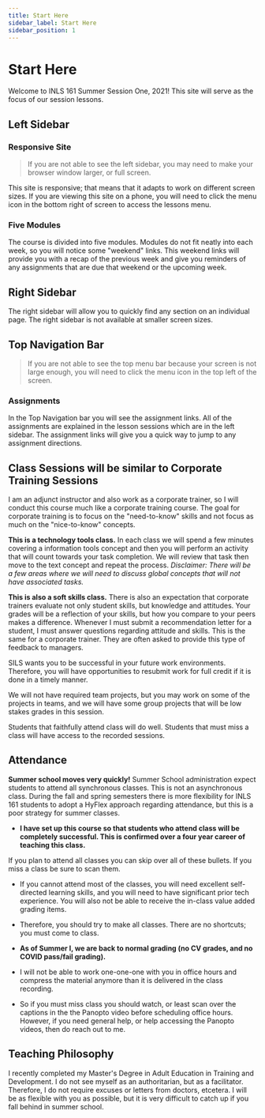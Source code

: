 ```yaml
---
title: Start Here
sidebar_label: Start Here
sidebar_position: 1
---
```


# Start Here

Welcome to INLS 161 Summer Session One, 2021! This site will serve as the focus of our session lessons. 

## Left Sidebar

### Responsive Site
>If you are not able to see the left sidebar, you may need to make your browser window larger, or full screen. 


This site is responsive; that means that it adapts to work on different screen sizes. If you are viewing this site on a phone, you will need to click the menu icon in the bottom right of screen to access the lessons menu.

###  Five Modules

The course is divided into five modules. Modules do not fit neatly into each week, so you will notice some "weekend" links. This weekend links will provide you with a recap of the previous week and give you reminders of any assignments that are due that weekend or the upcoming week.

## Right Sidebar
The right sidebar will allow you to quickly find any section on an individual page. The right sidebar is not available at smaller screen sizes.

## Top Navigation Bar
>If you are not able to see the top menu bar because your screen is not large enough, you will need to click the menu icon in the top left of the screen.

### Assignments
In the Top Navigation bar you will see the assignment links. All of the assignments are explained in the lesson sessions which are in the left sidebar. The assignment links will give you a quick way to jump to any assignment directions. 

## Class Sessions will be similar to Corporate Training Sessions
I am an adjunct instructor and also work as a corporate trainer, so I will conduct this course much like a corporate training course. The goal for corporate training is to focus on the "need-to-know" skills and not focus as much on the "nice-to-know" concepts.  

**This is a technology tools class.** In each class we will spend a few minutes covering a information tools concept and then you will perform an activity that will count towards your task completion. We will review that task then move to the text concept and repeat the process. *Disclaimer: There will be a few areas where we will need to discuss global concepts that will not have associated tasks.*

**This is also a soft skills class.** There is also an expectation that corporate trainers evaluate not only student skills, but knowledge and attitudes. Your grades will be a reflection of your skills, but how you compare to your peers makes a difference. Whenever I must submit a recommendation letter for a student, I must answer questions regarding attitude and skills. This is the same for a corporate trainer. They are often asked to provide this type of feedback to managers.


SILS wants you to be successful in your future work environments. Therefore, you will have opportunities to resubmit work for full credit if it is done in a timely manner.

We will not have required team projects, but you may work on some of the projects in teams, and we will have some group projects that will be low stakes grades in this session. 

Students that faithfully attend class will do well. Students that must miss a class will have access to the recorded sessions. 

## Attendance

**Summer school moves very quickly!** Summer School administration expect students to attend all synchronous classes. This is not an asynchronous class. During the fall and spring semesters there is more flexibility for INLS 161 students to adopt a HyFlex approach regarding attendance, but this is a poor strategy for summer classes.

 * **I have set up this course so that students who attend class will be completely successful. This is confirmed over a four year career of teaching this class.**

If you plan to attend all classes you can skip over all of these bullets. If you miss a class be sure to scan them. 

* If you cannot attend most of the classes, you will need excellent self-directed learning skills, and you will need to have significant prior tech experience. You will also not be able to receive the in-class value added grading items.

* Therefore, you should try to make all classes. There are no shortcuts; you must come to class. 

* **As of Summer I, we are back to normal grading (no CV grades, and no COVID pass/fail grading).**

* I will not be able to work one-one-one with you in office hours and compress the material anymore than it is delivered in the class recording. 

* So if you must miss class you should watch, or least scan over the captions in the the Panopto video before scheduling office hours. 
However, if you need general help, or help accessing the Panopto videos, then do reach out to me.

## Teaching Philosophy
I recently completed my Master's Degree in Adult Education in Training and Development. I do not see myself as an authoritarian, but as a facilitator. Therefore, I do not require excuses or letters from doctors, etcetera. I will be as flexible with you as possible, but it is very difficult to catch up if you fall behind in summer school.

